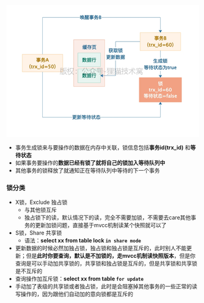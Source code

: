 ![tx_lock](imgs/tx_lock.png)

- 事务生成锁来与要操作的数据在内存中关联，锁信息包括**事务id(trx_id)** 和**等待状态**
- 如果事务要操作的**数据已经有锁了就将自己的锁加入等待队列中**
- 其他事务的锁释放了就通知正在等待队列中等待的下一个事务



### 锁分类

- X锁，Exclude 独占锁
  - 与其他锁互斥
  - 独占锁下的读，默认情况下的读，完全不需要加锁，不需要去care其他事务的更新加锁问题，直接基于mvcc机制读某个快照就可以了
- S锁，Share 共享锁
  - 语法：**select xx from table lock `in share mode`**
- 更新数据的时候必然加独占锁，独占锁和独占锁是互斥的，此时别人不能更新；但是**此时你要查询，默认是不加锁的，走mvcc机制读快照版本**，但是你查询是可以手动加共享锁的，共享锁和独占锁是互斥的，但是共享锁和共享锁是不互斥的
- 查询操作加互斥锁：**select xx from table `for update`**
- 手动加了表级的共享锁或者独占锁，此时是会阻塞掉其他事务的一些正常的读写操作的，因为跟他们自动加的意向锁都是互斥的